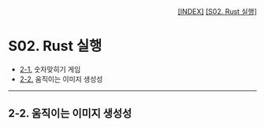 <p style="text-align: right"> 
    <a href="./README.md">[INDEX]</a> &#9;&#9;
    <a href="./S02_00_Rust실행.md">[S02. Rust 실행]</a>
</p>

# S02. Rust 실행

* [2-1.][S02_01_추리게임] 숫자맞히기 게임 
* [2-2.][S02_02_GIF생성] 움직이는 이미지 생성성

[S02_01_추리게임]: ./S02_01_추리게임.md
[S02_02_GIF생성]: ./S02_02_GIF생성.md

---
## 2-2. 움직이는 이미지 생성성

